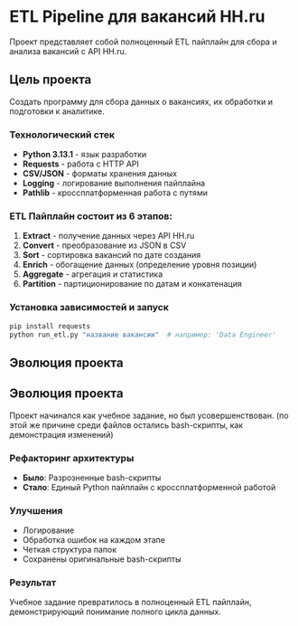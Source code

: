 # ETL Pipeline для вакансий HH.ru

Проект представляет собой полноценный ETL пайплайн для сбора и анализа вакансий с API HH.ru.



## Цель проекта

Создать программу для сбора данных о вакансиях, их обработки и подготовки к аналитике.

### Технологический стек

- **Python 3.13.1** - язык разработки
- **Requests** - работа с HTTP API 
- **CSV/JSON** - форматы хранения данных
- **Logging** - логирование выполнения пайплайна
- **Pathlib** - кроссплатформенная работа с путями

### ETL Пайплайн состоит из 6 этапов:

1. **Extract** - получение данных через API HH.ru
2. **Convert** - преобразование из JSON в CSV
3. **Sort** - сортировка вакансий по дате создания
4. **Enrich** - обогащение данных (определение уровня позиции)
5. **Aggregate** - агрегация и статистика
6. **Partition** - партиционирование по датам и конкатенация

### Установка зависимостей и запуск

```bash
pip install requests
python run_etl.py "название вакансии"  # например: 'Data Engineer'
```

## Эволюция проекта



## Эволюция проекта

Проект начинался как учебное задание, но был усовершенствован. (по этой же причине среди файлов остались bash-скрипты, как 
демонстрация изменений)

### Рефакторинг архитектуры

- **Было**: Разрозненные bash-скрипты 
- **Стало**: Единый Python пайплайн с кроссплатформенной работой

### Улучшения

- Логирование
- Обработка ошибок на каждом этапе  
- Четкая структура папок
- Сохранены оригинальные bash-скрипты

### Результат

Учебное задание превратилось в полноценный ETL пайплайн, демонстрирующий понимание полного цикла данных.